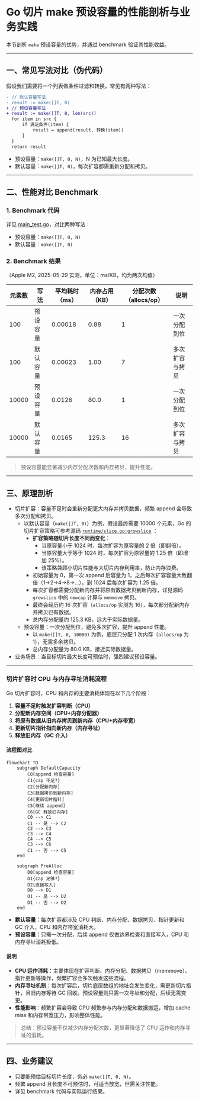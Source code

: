 # Go 切片 make 预设容量的性能剖析与业务实践

本节剖析 `make` 预设容量的优势，并通过 benchmark 验证其性能收益。

---

## 一、常见写法对比（伪代码）

假设我们需要将一个列表做条件过滤和转换，常见有两种写法：

```diff
- // 默认容量写法
- result := make([]T, 0)
+ // 预设容量写法
+ result := make([]T, 0, len(src))
  for item in src {
      if 满足条件(item) {
          result = append(result, 转换(item))
      }
  }
  return result
```

- 预设容量：`make([]T, 0, N)`，N 为已知最大长度。
- 默认容量：`make([]T, 0)`，每次扩容都需重新分配和拷贝。

---

## 二、性能对比 Benchmark

### 1. Benchmark 代码

详见 [main_test.go](main_test.go)，对比两种写法：

- 预设容量：`make([]T, 0, N)`
- 默认容量：`make([]T, 0)`

### 2. Benchmark 结果

（Apple M2, 2025-05-29 实测，单位：ms/KB，均为两次均值）

| 元素数 | 写法     | 平均耗时（ms） | 内存占用（KB） | 分配次数（allocs/op） | 说明           |
| ------ | -------- | -------------- | -------------- | --------------------- | -------------- |
| 100    | 预设容量 | 0.00018        | 0.88           | 1                     | 一次分配到位   |
| 100    | 默认容量 | 0.00023        | 1.00           | 7                     | 多次扩容与拷贝 |
| 10000  | 预设容量 | 0.0126         | 80.0           | 1                     | 一次分配到位   |
| 10000  | 默认容量 | 0.0165         | 125.3          | 16                    | 多次扩容与拷贝 |

> 预设容量能显著减少内存分配次数和内存拷贝，提升性能。

---

## 三、原理剖析

- 切片扩容：容量不足时会重新分配更大内存并拷贝数据，频繁 append 会导致多次分配和拷贝。
  - 以默认容量（`make([]T, 0)`）为例，假设最终需要 10000 个元素，Go 的切片扩容策略可参考源码 [`runtime/slice.go:growslice`](https://cs.opensource.google/go/go/+/refs/tags/go1.22.0:src/runtime/slice.go;l=227) ：
    - **扩容策略随切片长度不同而变化**：
      - 当原容量小于 1024 时，每次扩容为原容量的 2 倍（即翻倍）。
      - 当原容量大于等于 1024 时，每次扩容为原容量的 1.25 倍（即增加 25%）。
      - 该策略兼顾小切片性能与大切片内存利用率，防止内存浪费。
    - 初始容量为 0，第一次 append 后容量为 1，之后每次扩容容量大致翻倍（1→2→4→8→...），到 1024 后每次扩容为 1.25 倍。
    - 每次扩容都需要分配新内存并将原有数据拷贝到新内存，详见源码 `growslice` 中的 `newcap` 计算与 `memmove` 拷贝。
    - 最终会经历约 16 次扩容（`allocs/op` 实测为 16），每次都分配新内存并拷贝已有数据。
    - 总内存分配量约 125.3 KB，远大于实际数据量。
  - 预设容量：一次分配到位，避免多次扩容，提升 append 性能。
    - 以 `make([]T, 0, 10000)` 为例，底层只分配 1 次内存（`allocs/op` 为 1），无需多余拷贝。
    - 总内存分配量为 80.0 KB，接近实际数据量。
- 业务场景：当目标切片最大长度可预估时，强烈建议预设容量。

---

### 切片扩容时 CPU 与内存寻址消耗流程

Go 切片扩容时，CPU 和内存的主要消耗体现在以下几个阶段：

1. **容量不足时触发扩容判断（CPU）**
2. **分配新内存空间（CPU+内存分配器）**
3. **将原有数据从旧内存拷贝到新内存（CPU+内存带宽）**
4. **更新切片指针指向新内存（内存寻址）**
5. **释放旧内存（GC 介入）**

#### 流程图对比

```mermaid
flowchart TD
    subgraph DefaultCapacity
        C0[append 检查容量]
        C1{cap 不足?}
        C2[分配新内存]
        C3[数据拷贝到新内存]
        C4[更新切片指针]
        C5[继续 append]
        C6[GC 释放旧内存]
        C0 --> C1
        C1 -- 是 --> C2
        C2 --> C3
        C3 --> C4
        C4 --> C5
        C3 --> C6
        C1 -- 否 --> C5
    end

    subgraph PreAlloc
        D0[append 检查容量]
        D1{cap 足够?}
        D2[直接写入]
        D0 --> D1
        D1 -- 是 --> D2
        D1 -- 否 --> D2
    end
```

- **默认容量**：每次扩容都涉及 CPU 判断、内存分配、数据拷贝、指针更新和 GC 介入，CPU 和内存带宽消耗大。
- **预设容量**：只需一次分配，后续 append 仅做边界检查和直接写入，CPU 和内存寻址消耗极低。

#### 说明

- **CPU 运作消耗**：主要体现在扩容判断、内存分配、数据拷贝（memmove）、指针更新等操作，频繁扩容会多次触发这些流程。
- **内存寻址机制**：每次扩容后，切片底层数组的地址会发生变化，需更新切片指针，且旧内存等待 GC 回收。预设容量则只需一次寻址和分配，后续无需变更。
- **性能影响**：频繁扩容会导致 CPU 频繁参与内存分配和数据搬运，增加 cache miss 和内存带宽压力，影响整体性能。

> 总结：预设容量不仅减少内存分配次数，更显著降低了 CPU 运作和内存寻址的消耗。

---

## 四、业务建议

- 只要能预估目标切片长度，务必 `make([]T, 0, N)`。
- 频繁 append 且长度不可预估时，可适当放宽，但需关注性能。
- 详见 benchmark 代码与实际运行结果。
